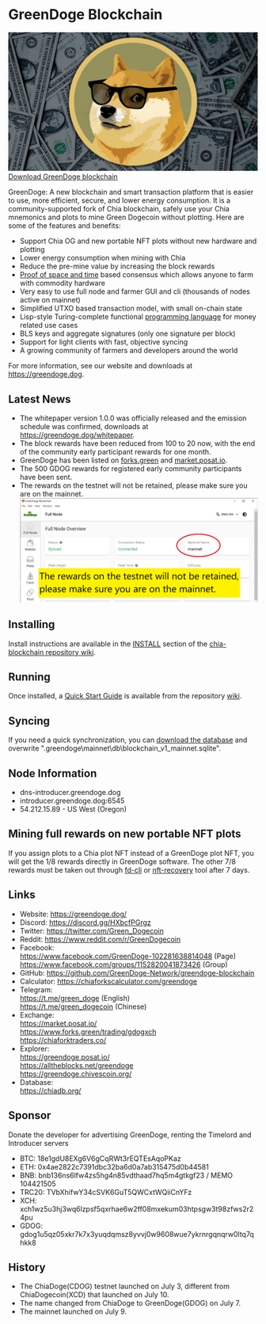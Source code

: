 # GreenDoge Blockchain
![image](https://github.com/GreenDoge-Network/greendoge-blockchain/blob/96981368b3949a91b836e8c01dca3b3ba0207d50/greendoge.jpg)
[Download GreenDoge blockchain](https://github.com/GreenDoge-Network/greendoge-blockchain/releases/tag/1.2.3)

GreenDoge: A new blockchain and smart transaction platform that is easier to use, more efficient, secure, and lower energy consumption. It is a community-supported fork of Chia blockchain, safely use your Chia mnemonics and plots to mine Green Dogecoin without plotting. Here are some of the features and benefits:
* Support Chia OG and new portable NFT plots without new hardware and plotting
* Lower energy consumption when mining with Chia
* Reduce the pre-mine value by increasing the block rewards
* [Proof of space and time](https://docs.google.com/document/d/1tmRIb7lgi4QfKkNaxuKOBHRmwbVlGL4f7EsBDr_5xZE/edit) based consensus which allows anyone to farm with commodity hardware
* Very easy to use full node and farmer GUI and cli (thousands of nodes active on mainnet)
* Simplified UTXO based transaction model, with small on-chain state
* Lisp-style Turing-complete functional [programming language](https://chialisp.com/) for money related use cases
* BLS keys and aggregate signatures (only one signature per block)
* Support for light clients with fast, objective syncing
* A growing community of farmers and developers around the world

For more information, see our website and downloads at https://greendoge.dog.

## Latest News
- The whitepaper version 1.0.0 was officially released and the emission schedule was confirmed, downloads at https://greendoge.dog/whitepaper.
- The block rewards have been reduced from 100 to 20 now, with the end of the community early participant rewards for one month.
- GreenDoge has been listed on [forks.green](https://www.forks.green/) and [market.posat.io](https://market.posat.io/).
- The 500 GDOG rewards for registered early community participants have been sent.
- The rewards on the testnet will not be retained, please make sure you are on the mainnet.
![image](https://github.com/GreenDoge-Network/greendoge-blockchain/blob/79a9291b3d70f2dd03702e1822193f4d6ca16601/make_sure_mainnet.png)

## Installing

Install instructions are available in the
[INSTALL](https://github.com/Chia-Network/chia-blockchain/wiki/INSTALL)
section of the
[chia-blockchain repository wiki](https://github.com/Chia-Network/chia-blockchain/wiki).

## Running

Once installed, a
[Quick Start Guide](https://github.com/Chia-Network/chia-blockchain/wiki/Quick-Start-Guide)
is available from the repository
[wiki](https://github.com/Chia-Network/chia-blockchain/wiki).

## Syncing
If you need a quick synchronization, you can [download the database](https://chiadb.org/) and overwrite ".greendoge\mainnet\db\blockchain_v1_mainnet.sqlite".

## Node Information
- dns-introducer.greendoge.dog
- introducer.greendoge.dog:6545
- 54.212.15.89 - US West (Oregon)

## Mining full rewards on new portable NFT plots 
If you assign plots to a Chia plot NFT instead of a GreenDoge plot NFT, you will get the 1/8 rewards directly in GreenDoge software. The other 7/8 rewards must be taken out through [fd-cli](https://github.com/GreenDoge-Network/fd-cli) or [nft-recovery](https://alltheblocks.net/nft-recovery) tool after 7 days.

## Links
- Website: https://greendoge.dog/ <br>
- Discord: https://discord.gg/HXbcfPGrgz <br>
- Twitter: https://twitter.com/Green_Dogecoin <br>
- Reddit: https://www.reddit.com/r/GreenDogecoin <br>
- Facebook: <br>
https://www.facebook.com/GreenDoge-102281638814048 (Page) <br>
https://www.facebook.com/groups/1152820041873426 (Group) <br>
- GitHub: https://github.com/GreenDoge-Network/greendoge-blockchain <br>
- Calculator: https://chiaforkscalculator.com/greendoge <br>
- Telegram: <br>
https://t.me/green_doge (English) <br>
https://t.me/green_dogecoin (Chinese) <br>
- Exchange: <br>
https://market.posat.io/ <br>
https://www.forks.green/trading/gdogxch <br>
https://chiaforktraders.co/ <br>
- Explorer: <br>
https://greendoge.posat.io/ <br>
https://alltheblocks.net/greendoge <br>
https://greendoge.chivescoin.org/ <br>
- Database: <br>
https://chiadb.org/

## Sponsor 
Donate the developer for advertising GreenDoge, renting the Timelord and Introducer servers
- BTC: 18e1gdU8EXg6V6gCqRWt3rEQTEsAqoPKaz
- ETH: 0x4ae2822c7391dbc32ba6d0a7ab315475d0b44581
- BNB: bnb136ns6lfw4zs5hg4n85vdthaad7hq5m4gtkgf23 / MEMO 104421505
- TRC20: TVbXhifwY34cSVK6GuT5QWCxtWQiiCnYFz
- XCH: xch1wz5u3hj3wq6lzpsf5qxrhae6w2ff08mxekum03htpsgw3t98zfws2r24pu
- GDOG: gdog1u5qz05xkr7k7x3yuqdqmsz8yvvj0w9608wue7ykrnrgqnqrw0ltq7qhkk8

## History
- The ChiaDoge(CDOG) testnet launched on July 3, different from ChiaDogecoin(XCD) that launched on July 10.
- The name changed from ChiaDoge to GreenDoge(GDOG) on July 7.
- The mainnet launched on July 9.
